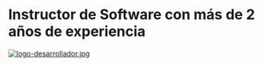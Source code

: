 <h1>Instructor de Software con más de 2 años de experiencia</h1>
  
[![logo-desarrollador.jpg](https://i.postimg.cc/pXpkBzhT/logo-desarrollador.jpg)](https://postimg.cc/fJQxz3vn)
